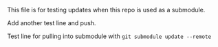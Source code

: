 This file is for testing updates when this repo is used as a submodule.

Add another test line and push.

Test line for pulling into submodule with `git submodule update --remote`